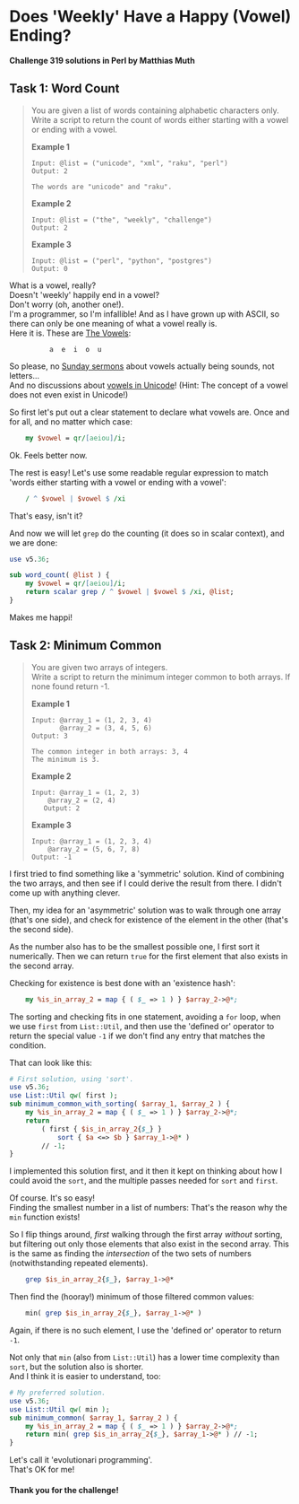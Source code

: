 # Does 'Weekly' Have a Happy (Vowel) Ending?

**Challenge 319 solutions in Perl by Matthias Muth**

## Task 1: Word Count

> You are given a list of words containing alphabetic characters only.<br/>
> Write a script to return the count of words either starting with a vowel or ending with a vowel.
>
> **Example 1**
>
> ```text
> Input: @list = ("unicode", "xml", "raku", "perl")
> Output: 2
> 
> The words are "unicode" and "raku".
> ```
>
> **Example 2**
>
> ```text
> Input: @list = ("the", "weekly", "challenge")
> Output: 2
> ```
>
> **Example 3**
>
> ```text
> Input: @list = ("perl", "python", "postgres")
> Output: 0
> ```

What is a vowel, really?<br/>
Doesn't 'weekly' happily end in a vowel?<br/>
Don't worry (oh, another one!). <br/>
I'm a programmer, so I'm infallible!
And as I have grown up with ASCII, so there can only be one meaning of what a vowel really is.<br/>Here it is. These are <u>The Vowels</u>:

``` 
          a  e  i  o  u
```

So please, no [Sunday sermons](https://en.wikipedia.org/wiki/Vowel) about vowels actually being sounds, not letters...<br/>And no discussions about [vowels in Unicode](https://stackoverflow.com/questions/38792789/how-to-match-unicode-vowels)! (Hint: The concept of a vowel does not even exist in Unicode!)

So first let's put out a clear statement to declare what vowels are. Once and for all, and no matter which case:

```perl
    my $vowel = qr/[aeiou]/i;
```

Ok. Feels better now.

The rest is easy! Let's use some readable regular expression to match 'words either starting with a vowel or ending with a vowel':

```perl
    / ^ $vowel | $vowel $ /xi
```

That's easy, isn't it?

And now we will let `grep` do the counting (it does so in scalar context), and we are done:

```perl
use v5.36;

sub word_count( @list ) {
    my $vowel = qr/[aeiou]/i;
    return scalar grep / ^ $vowel | $vowel $ /xi, @list;
}
```

Makes me happi!



## Task 2: Minimum Common

> You are given two arrays of integers.<br/>
> Write a script to return the minimum integer common to both arrays. If none found return -1.
>
> **Example 1**
>
> ```text
> Input: @array_1 = (1, 2, 3, 4)
>        @array_2 = (3, 4, 5, 6)
> Output: 3
>
> The common integer in both arrays: 3, 4
> The minimum is 3.
>```
> 
>**Example 2**
> 
>```text
> Input: @array_1 = (1, 2, 3)
>     @array_2 = (2, 4)
>    Output: 2
> ```
>
> **Example 3**
>
> ```text
>Input: @array_1 = (1, 2, 3, 4)
>     @array_2 = (5, 6, 7, 8)
> Output: -1
>    ```

I first tried to find something like a 'symmetric' solution. Kind of combining the two arrays, and then see if I could derive the result from there. I didn't come up with anything clever.

Then, my idea for an 'asymmetric' solution was to walk through one array (that's one side), and check for existence of the element in the other (that's the second side).

As the number also has to be the smallest possible one, I first sort it numerically. Then we can return `true` for the first element that also exists in the second array.

Checking for existence is best done with an 'existence hash':

```perl
    my %is_in_array_2 = map { ( $_ => 1 ) } $array_2->@*;
```

The sorting and checking fits in one statement, avoiding a `for` loop, when we use  `first`  from `List::Util`, and then use the 'defined or' operator to return the special value `-1` if we don't find any entry that matches the condition.

That can look like this:

```perl
# First solution, using 'sort'.
use v5.36;
use List::Util qw( first );
sub minimum_common_with_sorting( $array_1, $array_2 ) {
    my %is_in_array_2 = map { ( $_ => 1 ) } $array_2->@*;
    return
        ( first { $is_in_array_2{$_} }
            sort { $a <=> $b } $array_1->@* )
        // -1;
}
```

I implemented this solution first, and  it then it kept on thinking about how I could avoid the `sort`, and the multiple passes needed for `sort` and `first`.

Of course. It's so easy!<br/>
Finding the smallest number in a list of numbers:
That's the reason why the `min` function exists!

So I flip things around, *first* walking through the first array *without* sorting,
but filtering out only those elements that also exist in the second array. This is the same as finding the *intersection* of the two sets of numbers (notwithstanding repeated elements).

```perl
    grep $is_in_array_2{$_}, $array_1->@*
```

Then find the (hooray!) minimum of those filtered common values:

```perl
    min( grep $is_in_array_2{$_}, $array_1->@* )
```
Again, if there is no such element, I use the 'defined or' operator to return `-1`.

Not only that `min` (also from `List::Util`) has a lower time complexity than `sort`,
but the solution also is shorter.<br/>
And I think it is easier to understand, too: 

```perl
# My preferred solution.
use v5.36;
use List::Util qw( min );
sub minimum_common( $array_1, $array_2 ) {
    my %is_in_array_2 = map { ( $_ => 1 ) } $array_2->@*;
    return min( grep $is_in_array_2{$_}, $array_1->@* ) // -1;
}
```

Let's call it 'evolutionari programming'.<br/>
That's OK for me!

#### **Thank you for the challenge!**
